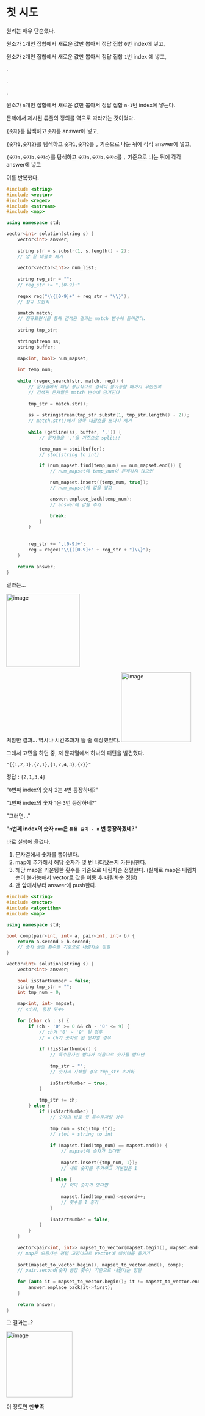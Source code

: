 # 첫 시도

원리는 매우 단순했다.

원소가 ```1```개인 집합에서 새로운 값만 뽑아서 정답 집합 ```0```번 index에 넣고,

원소가 ```2```개인 집합에서 새로운 값만 뽑아서 정답 집합 ```1```번 index 에 넣고,

.

.

.

원소가 ```n```개인 집합에서 새로운 값만 뽑아서 정답 집합 ```n-1```번 index에 넣는다.

문제에서 제시된 튜플의 정의를 역으로 따라가는 것이었다.

```{숫자}```를 탐색하고 ```숫자```를 answer에 넣고,

```{숫자1,숫자2}```를 탐색하고 ```숫자1,숫자2```를 ```,``` 기준으로 나눈 뒤에 각각 answer에 넣고,

```{숫자a,숫자b,숫자c}```를 탐색하고 ```숫자a,숫자b,숫자c```를 ```,``` 기준으로 나눈 뒤에 각각 answer에 넣고

이를 반복했다.

```cpp
#include <string>
#include <vector>
#include <regex>
#include <sstream>
#include <map>

using namespace std;

vector<int> solution(string s) {
    vector<int> answer;
    
    string str = s.substr(1, s.length() - 2);
    // 양 끝 대괄호 제거
    
    vector<vector<int>> num_list;
    
    string reg_str = "";
    // reg_str += ",[0-9]+"
    
    regex reg("\\{[0-9]+" + reg_str + "\\}");
    // 정규 표현식

    smatch match;
    // 정규표현식을 통해 검색된 결과는 match 변수에 들어간다.
    
    string tmp_str;
    
    stringstream ss;
    string buffer;
    
    map<int, bool> num_mapset;
    
    int temp_num;
    
    while (regex_search(str, match, reg)) {
        // 문자열에서 해당 정규식으로 검색이 불가능할 때까지 무한반복
        // 검색된 문자열은 match 변수에 담겨진다
        
        tmp_str = match.str();
        
        ss = stringstream(tmp_str.substr(1, tmp_str.length() - 2));
        // match.str()에서 양쪽 대괄호를 또다시 제거
        
        while (getline(ss, buffer, ',')) {
            // 문자열을 ','을 기준으로 split!!

            temp_num = stoi(buffer);
            // stoi(string to int)

            if (num_mapset.find(temp_num) == num_mapset.end()) {
                // num_mapset에 temp_num이 존재하지 않으면

                num_mapset.insert({temp_num, true});
                // num_mapset에 값을 넣고

                answer.emplace_back(temp_num);
                // answer에 값을 추가

                break;
            }
        }
        
        
        reg_str += ",[0-9]+";
        reg = regex("\\{([0-9]+" + reg_str + ")\\}");
    }
    
    return answer;
}
```

결과는...

<img width="192" alt="image" src="https://github.com/levocation/Algorithm_Slack_Study/assets/42001961/b56874ad-faa8-4305-b85f-d38dce700fbe">

처참한 결과... 역시나 시간초과가 뜰 줄 예상했었다.
<img width="183" alt="image" src="https://github.com/levocation/Algorithm_Slack_Study/assets/42001961/55507cf9-807e-4dca-afeb-087601eb1ae0">

그래서 고민을 하던 중, 저 문자열에서 하나의 패턴을 발견했다.

```"{{1,2,3},{2,1},{1,2,4,3},{2}}"```

정답 : ```{2,1,3,4}```

"```0```번째 index의 숫자 2는 ```4```번 등장하네?"

"```1```번째 index의 숫자 1은 ```3```번 등장하네?"

"그러면..."

__"```n```번째 index의 숫자 ```num```은 ```튜플 길이 - n``` 번 등장하겠네?"__

바로 실행에 옮겼다.

1. 문자열에서 숫자를 뽑아낸다.
2. map에 추가해서 해당 숫자가 몇 번 나타났는지 카운팅한다.
3. 해당 map을 카운팅한 횟수를 기준으로 내림차순 정렬한다.
   (실제로 map은 내림차순이 불가능해서 vector로 값을 이동 후 내림차순 정렬)
4. 맨 앞에서부터 answer에 push한다.

```cpp
#include <string>
#include <vector>
#include <algorithm>
#include <map>

using namespace std;

bool comp(pair<int, int> a, pair<int, int> b) {
    return a.second > b.second;
    // 숫자 등장 횟수를 기준으로 내림차순 정렬
}

vector<int> solution(string s) {
    vector<int> answer;
    
    bool isStartNumber = false;
    string tmp_str = "";
    int tmp_num = 0;
    
    map<int, int> mapset;
    // <숫자, 등장 횟수>
    
    for (char ch : s) {
        if (ch - '0' >= 0 && ch - '0' <= 9) {
            // ch가 '0' ~ '9' 일 경우
            // = ch가 숫자로 된 문자일 경우
            
            if (!isStartNumber) {
                // 특수문자만 받다가 처음으로 숫자를 받으면
                
                tmp_str = "";
                // 숫자의 시작일 경우 tmp_str 초기화
                
                isStartNumber = true;
            }
            
            tmp_str += ch;
        } else {
            if (isStartNumber) {
                // 숫자의 바로 뒷 특수문자일 경우
                
                tmp_num = stoi(tmp_str);
                // stoi = string to int
                
                if (mapset.find(tmp_num) == mapset.end()) {
                    // mapset에 숫자가 없다면
                    
                    mapset.insert({tmp_num, 1});
                    // 새로 숫자를 추가하고 기본값은 1
                    
                } else {
                    // 이미 숫자가 있다면
                    
                    mapset.find(tmp_num)->second++;
                    // 횟수를 1 증가
                }
                
                isStartNumber = false;
            }
        }
    }
    
    vector<pair<int, int>> mapset_to_vector(mapset.begin(), mapset.end());
    // map은 오름차순 정렬 고정이므로 vector에 데이터를 옮기기
    
    sort(mapset_to_vector.begin(), mapset_to_vector.end(), comp);
    // pair.second(숫자 등장 횟수) 기준으로 내림차순 정렬
    
    for (auto it = mapset_to_vector.begin(); it != mapset_to_vector.end(); it++) {
        answer.emplace_back(it->first);
    }
    
    return answer;
}
```

그 결과는..?

<img width="173" alt="image" src="https://github.com/levocation/Algorithm_Slack_Study/assets/42001961/ce7c2c3e-49bd-4e8e-b0ed-589b3e0c7d94">

이 정도면 만♥족
